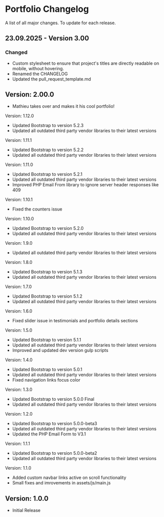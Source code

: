 # Portfolio Changelog
A list of all major changes. To update for each release.

## 23.09.2025 - Version 3.00
### Changed
- Custom stylesheet to ensure that project's titles are directly readable on mobile, without hovering.
- Renamed the CHANGELOG
- Updated the pull_request_template.md

## Version: 2.00.0
  - Mathieu takes over and makes it his cool portfolio!

Version: 1.12.0
  - Updated Bootstrap to version 5.2.3
  - Updated all outdated third party vendor libraries to their latest versions

Version: 1.11.1
  - Updated Bootstrap to version 5.2.2
  - Updated all outdated third party vendor libraries to their latest versions

Version: 1.11.0
  - Updated Bootstrap to version 5.2.1
  - Updated all outdated third party vendor libraries to their latest versions
  - Improved PHP Email From library to ignore server header responses like 409

Version: 1.10.1
  - Fixed the counters issue

Version: 1.10.0
  - Updated Bootstrap to version 5.2.0
  - Updated all outdated third party vendor libraries to their latest versions

Version: 1.9.0
  - Updated all outdated third party vendor libraries to their latest versions

Version: 1.8.0
  - Updated Bootstrap to version 5.1.3
  - Updated all outdated third party vendor libraries to their latest versions

Version: 1.7.0
  - Updated Bootstrap to version 5.1.2
  - Updated all outdated third party vendor libraries to their latest versions

Version: 1.6.0
  - Fixed slider issue in testimonials and portfolio details sections

Version: 1.5.0
  - Updated Bootstrap to version 5.1.1
  - Updated all outdated third party vendor libraries to their latest versions
  - Improved and updated dev version gulp scripts

Version: 1.4.0
  - Updated Bootstrap to version 5.0.1
  - Updated all outdated third party vendor libraries to their latest versions
  - Fixed navigation links focus color

Version: 1.3.0
  - Updated Bootstrap to version 5.0.0 Final
  - Updated all outdated third party vendor libraries to their latest versions

Version: 1.2.0
  - Updated Bootstrap to version 5.0.0-beta3
  - Updated all outdated third party vendor libraries to their latest versions
  - Updated the PHP Email Form to V3.1

Version: 1.1.1
  - Updated Bootstrap to version 5.0.0-beta2
  - Updated all outdated third party vendor libraries to their latest versions

Version: 1.1.0
  - Added custom navbar links active on scroll functionality
  - Small fixes and imrovements in assets/js/main.js

## Version: 1.0.0
  - Initial Release
